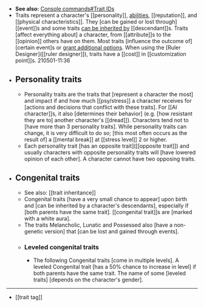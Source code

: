 - __See also:__ [Console commands#Trait IDs](https://ck3.paradoxwikis.com/Console_commands#Trait_IDs)
- Traits represent a character's [[personality]], [abilities]([[ability]]), [[reputation]], and [[physical characteristics]]. They [can be gained or lost through] [[event]]s and some traits [can be inherited by]([[inherit]]) [[descendant]]s. Traits [affect everything about] a character, from [[attribute]]s to the [[opinion]] others have on them. Most traits [influence the outcome of] [certain event]s or [grant additional options](((2_NJ1IuY-))). When using the [Ruler Designer]([[ruler designer]]), traits have a [[cost]] in [[customization point]]s.
210501-11:36
- ## Personality traits
    - Personality traits are the traits that [represent a character the most] and impact if and how much  [[psy/stress]] a character receives for [actions and decisions that conflict with these traits]. For [[AI character]]s, it also [determines their behavior] (e.g. [how resistant they are to] another character's  [[dread]]). Characters tend not to [have more than 3 personality traits]. While personality traits can change, it is very difficult to do so; [this most often occurs as the result of] a [[mental break]] at [[stress level]] 2 or higher.
    - Each personality trait [has an opposite trait]([[opposite trait]]) and usually characters with opposite personality traits will [have lowered opinion of each other]. A character cannot have two opposing traits.
- ## Congenital traits
    - See also: [[trait inheritance]]
    - Congenital traits [have a very small chance to appear] upon birth and [can be inherited by a character's descendants], especially if [both parents have the same trait]. [[congenital trait]]s are [marked with a white aura].
    - The traits Melancholic, Lunatic and Possessed also [have a non-genetic version] that [can be lost and gained through events].
    - ### Leveled congenital traits
        - The following Congenital traits [come in multiple levels]. A leveled Congenital trait [has a 50% chance to increase in level] if both parents have the same trait. The name of some [leveled traits] [depends on the character's gender].
- ---
- [[trait tag]]
